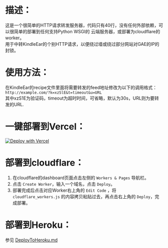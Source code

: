# 描述：  

这是一个很简单的HTTP请求转发服务器，代码只有40行，没有任何外部依赖，可以很简单的部署到任何支持Python WSGI的
云端服务器，或部署为cloudflare的worker。   
用于中转KindleEar的个别HTTP请求，以便绕过墙或绕过部分网站对GAE的IP的封锁。   

# 使用方法：   
在KindleEar的recipe文件里面将需要转发的feed地址修改为以下的调用格式：   
`http://example.com/?k=xzSlE&t=timeout&u=URL`    
其中xzS1E为验证码，timeout为超时时间，可省略，默认为30s，URL则为要转发的URL.   

# 一键部署到Vercel：   
[![Deploy with Vercel](https://vercel.com/button)](https://vercel.com/new/clone?repository-url=https%3A%2F%2Fgithub.com%2Fcdhigh%2FForwarder&env=ALLOW_KEY)

# 部署到cloudflare：
1. 在cloudflare的dashboard页面点击左侧的 `Workers & Pages` 导航栏。   
2. 点击 `Create Worker`，输入一个域名，点击 `Deploy`。   
3. 部署完成后点击对应Worker右上角的 `Edit Code` ，将 `cloudflare_workers.js` 的内容拷贝粘贴过去，再点击右上角的 `Deploy`，完成部署。   

# 部署到Heroku：
参见 [DeployToHeroku.md](https://github.com/cdhigh/forwarder/blob/master/DeployToHeroku.md)
